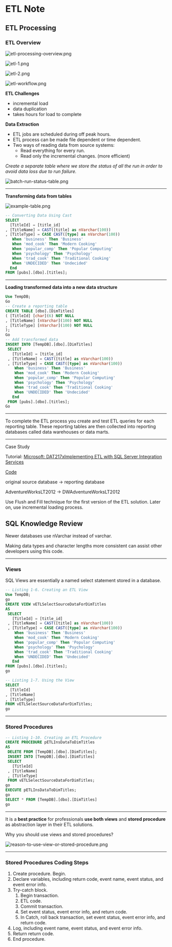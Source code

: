 # ETL Note 

## ETL Processing

### ETL Overview 

![etl-processing-overview.png](img/etl-processing-overview.png)

![etl-1.png](img/etl-1.png)

![etl-2.png](img/etl-2.png)

![etl-workflow.png](img/etl-workflow.png)


**ETL Challenges** 

- incremental load
- data duplication 
- takes hours for load to complete 

**Data Extraction** 

- ETL jobs are scheduled during off peak hours. 
- ETL process can be made file dependent or time dependent. 
- Two ways of reading data from source systems: 
    - Read everything for every run.
    - Read only the incremental changes. (more efficient)

*Create a separate table where we store the status of all the run in order to avoid data loss due to run failure.* 

![batch-run-status-table.png](img/batch-run-status-table.png)

---

**Transforming data from tables**

![example-table.png](img/example-table.png)

```sql
-- Converting Data Using Cast
SELECT 
  [TitleId] = [title_id] 
, [TitleName] = CAST([title] as nVarchar(100)) 
, [TitleType] = CASE CAST([type] as nVarchar(100)) 
   When 'business' Then 'Business'
   When 'mod_cook' Then 'Modern Cooking'                             
   When 'popular_comp' Then 'Popular Computing'                     
   When 'psychology' Then 'Psychology'                         
   When 'trad_cook' Then 'Traditional Cooking'    
   When 'UNDECIDED' Then 'Undecided'                                 
  End
FROM [pubs].[dbo].[titles];
```

---

**Loading transformed data into a new data structure**

```sql
Use TempDB;
Go
-- Create a reporting table 
CREATE TABLE [dbo].[DimTitles]
( [TitleId] [char](6) NOT NULL
, [TitleName] [nVarchar](100) NOT NULL
, [TitleType] [nVarchar](100) NOT NULL
);
Go
-- Add transformed data
INSERT INTO [TempDB].[dbo].[DimTitles]
 SELECT 
   [TitleId] = [title_id] 
 , [TitleName] = CAST([title] as nVarchar(100)) 
 , [TitleType] = CASE CAST([type] as nVarchar(100)) 
    When 'business' Then 'Business'
    When 'mod_cook' Then 'Modern Cooking'                             
    When 'popular_comp' Then 'Popular Computing'                     
    When 'psychology' Then 'Psychology'                         
    When 'trad_cook' Then 'Traditional Cooking'    
    When 'UNDECIDED' Then 'Undecided'                                 
   End
 FROM [pubs].[dbo].[titles];
Go
```

---

To complete the ETL process you create and test ETL queries for each reporting table. These reporting tables are then collected into reporting databases called data warehouses or data marts.

---

Case Study 

Tutorial: [Microsoft: DAT217xImplementing ETL with SQL Server Integration Services](https://courses.edx.org/courses/course-v1:Microsoft+DAT217x+2T2018/course/)

[Code](https://github.com/MicrosoftLearning/Implementing-ETL)

original source database -> reporting database 

AdventureWorksLT2012 -> DWAdventureWorksLT2012 

Use Flush and Fill technique for the first version of the ETL solution. Later on, use incremental loading process. 



 ## SQL Knowledge Review 

Newer databases use nVarchar instead of varchar.

Making data types and character lengths more consistent can assist other developers using this code.

------

### Views

SQL Views are essentially a named select statement stored in a database. 

```sql
-- Listing 1-6. Creating an ETL View
Use TempDB;
go
CREATE VIEW vETLSelectSourceDataForDimTitles
AS
 SELECT 
   [TitleId] = [title_id] 
 , [TitleName] = CAST([title] as nVarchar(100)) 
 , [TitleType] = CASE CAST([type] as nVarchar(100)) 
    When 'business' Then 'Business'
    When 'mod_cook' Then 'Modern Cooking'						     
    When 'popular_comp' Then 'Popular Computing'					 
    When 'psychology' Then 'Psychology'						 
    When 'trad_cook' Then 'Traditional Cooking'	
    When 'UNDECIDED' Then 'Undecided'							     
   End
FROM [pubs].[dbo].[titles];
go

-- Listing 1-7. Using the View
SELECT 
  [TitleId]
, [TitleName]
, [TitleType]
FROM vETLSelectSourceDataForDimTitles;
go
```

---

### Stored Procedures

```sql
-- Listing 1-10. Creating an ETL Procedure
CREATE PROCEDURE pETLInsDataToDimTitles
AS
 DELETE FROM [TempDB].[dbo].[DimTitles];
 INSERT INTO [TempDB].[dbo].[DimTitles]
 SELECT 
   [TitleId]
 , [TitleName]
 , [TitleType]
 FROM vETLSelectSourceDataForDimTitles;
go
EXECUTE pETLInsDataToDimTitles;
go
SELECT * FROM [TempDB].[dbo].[DimTitles]
go
```

---

It is a **best practice** for professionals **use both views** and **stored procedure** as abstraction layer in their ETL solutions. 

Why you should use views and stored procedures? 

![reason-to-use-view-or-stored-procedure.png](img/reason-to-use-view-or-stored-procedure.png)

---

### Stored Procedures Coding Steps

1. Create procedure. Begin.
2. Declare variables, including return code, event name, event status, and event error info. 
3. Try-catch block. 
   1. Begin transaction. 
   2. ETL code.
   3. Commit transaction.
   4. Set event status, event error info, and return code.
   5. In Catch, roll back transaction, set event status, event error info, and return code. 
4. Log, including event name, event status, and event error info. 
5. Return return code.
6. End procedure. 

